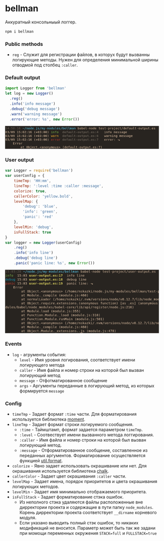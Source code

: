 # bellman

Аккуратный консольныый логгер.

```bash
npm i bellman
```

### Public methods
* `reg` - Служит для регистрации файлов, в которух будут вызванны логирующие методы. Нужен для определения минимальной ширины отводмой под столбец `:caller`.

### Default output
```js
import Logger from 'bellman'
let log = new Logger()
  .reg()
  .info('info message')
  .debug('debug message')
  .warn('warning message')
  .error('error: %s', new Error())
```
![Default output](/accompanying-files/default-output.png)

### User output
```js
var Logger = require('bellman')
var userConfig = {
    timeTmp: 'HH:mm',
    lineTmp: ':level :time :caller :message',
    colorize: true,
    callerColor: 'yellow.bold',
    levelMap: {
        'debug': 'blue',
        'info': 'green',
        'panic': 'red'
    },
    levelMin: 'debug',
    isFullStack: true
}
var logger = new Logger(userConfig)
    .reg()
    .info('info line')
    .debug('debug line')
    .panic('panic line: %s', new Error())
```
![User output](/accompanying-files/user-output.png)

### Events
 * `log` - агрументы события:
   * `level` - Имя уровня логирования, соответствует имени логирующего метода
   * `caller` - Имя файла и номер строки на которой был вызван логирующий метод
   * `message` - Отфотматированное сообщение
   * `args` - Аргументы переданные в логирующий метод, из которых формируется `message`

### Config
 * `timeTmp` - Задает формат `:time` части. Для форматирования используется библиотека [moment](https://github.com/moment/moment).
 * `lineTmp` - Задает формат строки логируемого сообщения.
    * `:time` - Таймштамп, формат задается параметром `timeTmp`.
    * `:level` - Соотвествует имени вызванного метода логгирования.
    * `:caller` - Имя файла и номер строки на которой был вызван логирующий метод.
    * `:message` - Отформатированное сообщение, составленное из переданных аргументов. Форматирование осуществляется функцией [util.format](https://nodejs.org/api/util.html#util_util_format_format).
 * `colorize` - Явно задает использовать окрашивание или нет. Для окрашивания используется библиотека [chalk](https://github.com/chalk/chalk).
 * `callerColor` - Задает цвет окрашивания `:caller` части.
 * `levelMap` - Задает имена, порядок приоритетов и цвета окрашивания логирующих методов.
 * `levelMin` - Задает имя минимально отображаемого приоритета.
 * `isFullStack` - Задает форматирование стэка ошибок. 
    * Из неполного стэка удаляются файлы расположенные вне дирректории проекта и содержащие в пути папку `node_modules`. Корень дирректории проекта соответствует `__dirname` корневого модуля.
    * Если указано выводить полный стэк ошибок, то никаких модификаций не вносится. Параметр может быть так же задани при момощи переменных окружения `STACK=full` и `FULLSTACK=true`
